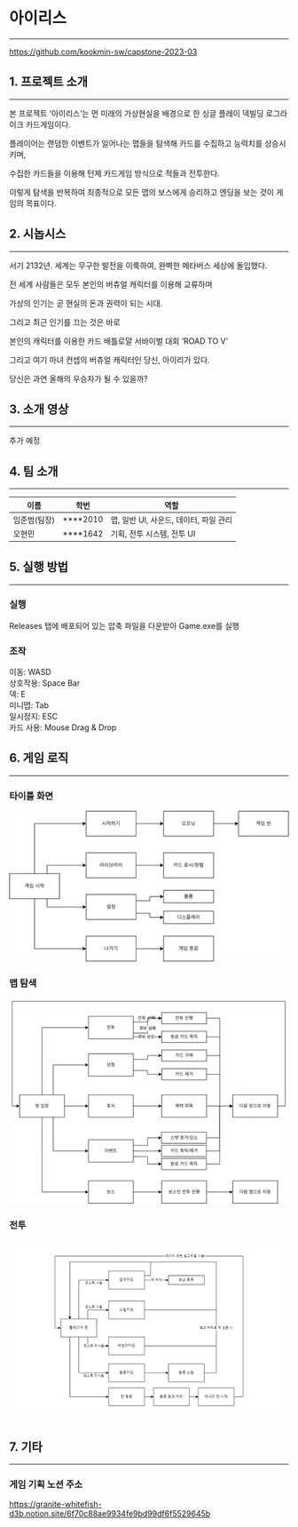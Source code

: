 # 아이리스
-----------------
<a href = "https://github.com/kookmin-sw/capstone-2023-03" target="_blank" >https://github.com/kookmin-sw/capstone-2023-03 </a>

## 1. 프로젝트 소개
---------------------
  
본 프로젝트 ‘아이리스’는 먼 미래의 가상현실을 배경으로 한 싱글 플레이 덱빌딩 로그라이크 카드게임이다.  
   
플레이어는 랜덤한 이벤트가 일어나는 맵들을 탐색해 카드를 수집하고 능력치를 상승시키며,  
  
수집한 카드들을 이용해 턴제 카드게임 방식으로 적들과 전투한다.   
  
이렇게 탐색을 반복하여 최종적으로 모든 맵의 보스에게 승리하고 엔딩을 보는 것이 게임의 목표이다.   
  
## 2. 시놉시스
---------------------

서기 2132년. 세계는 무구한 발전을 이룩하여, 완벽한 메타버스 세상에 돌입했다.  
   
전 세계 사람들은 모두 본인의 버츄얼 캐릭터를 이용해 교류하며  
  
가상의 인기는 곧 현실의 돈과 권력이 되는 시대.  
  
그리고 최근 인기를 끄는 것은 바로  
  
본인의 캐릭터를 이용한 카드 배틀로얄 서바이벌 대회 ‘ROAD TO V’   
  
그리고 여기 마녀 컨셉의 버츄얼 캐릭터인 당신, 아이리가 있다.  
  
당신은 과연 올해의 우승자가 될 수 있을까?  

## 3. 소개 영상
---------------------
추가 예정

## 4. 팀 소개
---------------------
|이름|학번|역할|
|-|-|-|
|임준범(팀장)|****2010|맵, 일반 UI, 사운드, 데이터, 파일 관리|
|오현민|****1642|기획, 전투 시스템, 전투 UI|


## 5. 실행 방법
---------------------
### 실행
Releases 탭에 배포되어 있는 압축 파일을 다운받아 Game.exe를 실행
    
### 조작
이동: WASD  
상호작용: Space Bar  
덱: E  
미니맵: Tab  
일시정지: ESC  
카드 사용: Mouse Drag & Drop  

## 6. 게임 로직
---------------------
### 타이틀 화면
![타이틀 화면](/Docs/logic4.png)
  
### 맵 탐색
![맵 탐색](/Docs/logic5.png)
  
### 전투
![전투](/Docs/logic3.png)

## 7. 기타
---------------------
### 게임 기획 노션 주소
<a href = "https://granite-whitefish-d3b.notion.site/6f70c88ae9934fe9bd99df6f5529645b" target="_blank" >https://granite-whitefish-d3b.notion.site/6f70c88ae9934fe9bd99df6f5529645b</a>

